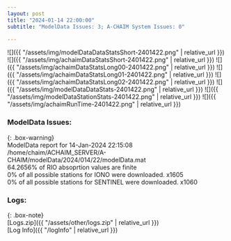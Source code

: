 ```yaml
---
layout: post
title: "2024-01-14 22:00:00"
subtitle: "ModelData Issues: 3; A-CHAIM System Issues: 0"

---
```


![]({{ "/assets/img/modelDataDataStatsShort-2401422.png" | relative_url }})
![]({{ "/assets/img/achaimDataStatsShort-2401422.png" | relative_url }})
![]({{ "/assets/img/achaimDataStatsLong00-2401422.png" | relative_url }})
![]({{ "/assets/img/achaimDataStatsLong01-2401422.png" | relative_url }})
![]({{ "/assets/img/achaimDataStatsLong02-2401422.png" | relative_url }})
![]({{ "/assets/img/modelDataDataStats-2401422.png" | relative_url }})
![]({{ "/assets/img/modelDataStationStats-2401422.png" | relative_url }})
![]({{ "/assets/img/achaimRunTime-2401422.png" | relative_url }})


### ModelData Issues:  
  
{: .box-warning}  
 ModelData report for 14-Jan-2024 22:15:08   
 /home/chaim/ACHAIM_SERVER/A-CHAIM/modelData/2024/014/22/modelData.mat   
 64.2656% of RIO absoprtion values are finite   
 0% of all possible stations for IONO were downloaded. x1605   
 0% of all possible stations for SENTINEL were downloaded. x1060   
  


### Logs:  
  
{: .box-note}  
[Logs.zip]({{ "/assets/other/logs.zip" | relative_url }})  
[Log Info]({{ "/logInfo" | relative_url }})  
